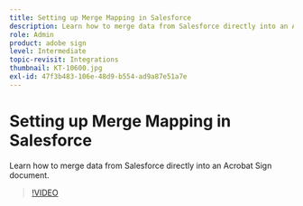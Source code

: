 ```yaml
---
title: Setting up Merge Mapping in Salesforce
description: Learn how to merge data from Salesforce directly into an Acrobat Sign document
role: Admin
product: adobe sign
level: Intermediate
topic-revisit: Integrations
thumbnail: KT-10600.jpg
exl-id: 47f3b483-106e-48d9-b554-ad9a87e51a7e
---
```

# Setting up Merge Mapping in Salesforce

Learn how to merge data from Salesforce directly into an Acrobat Sign document.

>[!VIDEO](https://video.tv.adobe.com/v/3409412?quality=12&learn=on&hidetitle=true)
